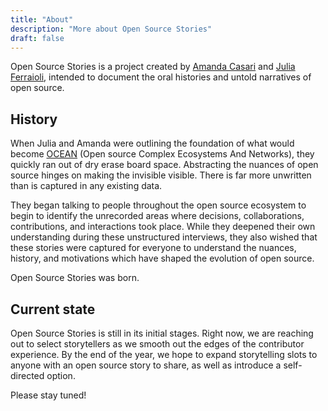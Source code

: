 ```yaml
---
title: "About"
description: "More about Open Source Stories"
draft: false
---
```


Open Source Stories is a project created by [Amanda Casari](https://twitter.com/amcasari) and [Julia Ferraioli](https://twitter.com/juliaferraioli), intended to document the oral histories and untold narratives of open source.

## History

When Julia and Amanda were outlining the foundation of what would become [OCEAN](https://vermontcomplexsystems.org/partner/OCEAN/) (Open source Complex Ecosystems And Networks), they quickly ran out of dry erase board space. Abstracting the nuances of open source hinges on making the invisible visible. There is far more unwritten than is captured in any existing data.

They began talking to people throughout the open source ecosystem to begin to identify the unrecorded areas where decisions, collaborations, contributions, and interactions took place. While they deepened their own understanding during these unstructured interviews, they also wished that these stories were captured for everyone to understand the nuances, history, and motivations which have shaped the evolution of open source.

Open Source Stories was born.

## Current state

Open Source Stories is still in its initial stages. Right now, we are reaching out to select storytellers as we smooth out the edges of the contributor experience. By the end of the year, we hope to expand storytelling slots to anyone with an open source story to share, as well as introduce a self-directed option.

Please stay tuned!
